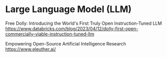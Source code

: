 # Large Language Model (LLM)

Free Dolly: Introducing the World's First Truly Open Instruction-Tuned LLM
https://www.databricks.com/blog/2023/04/12/dolly-first-open-commercially-viable-instruction-tuned-llm

Empowering Open-Source Artificial Intelligence Research
https://www.eleuther.ai/

